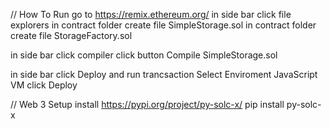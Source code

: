 // How To Run
go to https://remix.ethereum.org/
in side bar click file explorers
in contract folder create file SimpleStorage.sol
in contract folder create file StorageFactory.sol

in side bar click compiler
click button Compile SimpleStorage.sol

in side bar click Deploy and run trancsaction
Select Enviroment JavaScript VM
click Deploy

// Web 3 Setup
install https://pypi.org/project/py-solc-x/
pip install py-solc-x